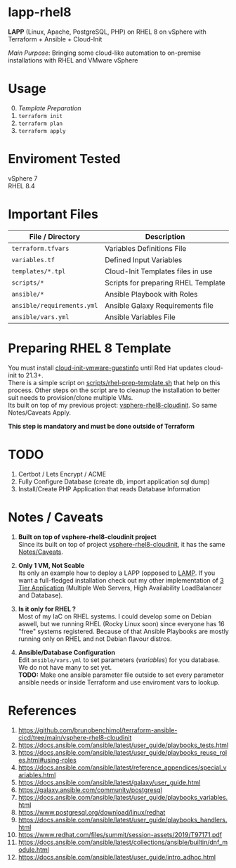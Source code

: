 # lapp-rhel8

**LAPP** (Linux, Apache, PostgreSQL, PHP) on RHEL 8 on vSphere with Terraform + Ansible + Cloud-Init

*Main Purpose*: Bringing some cloud-like automation to on-premise installations with RHEL and VMware vSphere 


# Usage

0. *Template Preparation*
1. `terraform init`
2. `terraform plan`
3. `terraform apply` 


# Enviroment Tested

vSphere 7   
RHEL 8.4   


# Important Files 

| File / Directory | Description |
| ---------- | ----------- |
| `terraform.tfvars`      |  Variables Definitions File | 
| `variables.tf`  |  Defined Input Variables  |
| `templates/*.tpl` | Cloud-Init Templates files in use |
| `scripts/*` | Scripts for preparing RHEL Template | 
| `ansible/*` | Ansible Playbook with Roles |
| `ansible/requirements.yml` | Ansible Galaxy Requirements file |
| `ansible/vars.yml` | Ansible Variables File |


# Preparing RHEL 8 Template

 You must install [cloud-init-vmware-guestinfo](https://github.com/vmware-archive/cloud-init-vmware-guestinfo) until Red Hat updates cloud-init to 21.3+.     
 There is a simple script on [scripts/rhel-prep-template.sh](https://github.com/brunobenchimol/terraform-ansible-cicd/blob/main/vsphere-rhel8-cloudinit/scripts/rhel-prep-template.sh) that help on this process. Other steps on the script are to cleanup the installation to better suit needs to provision/clone multiple VMs.  
 Its built on top of my previous project: [vsphere-rhel8-cloudinit](https://github.com/brunobenchimol/terraform-ansible-cicd/tree/main/vsphere-rhel8-cloudinit). So same Notes/Caveats Apply.  

**This step is mandatory and must be done outside of Terraform**

# TODO

1. Certbot / Lets Encrypt / ACME  
2. Fully Configure Database (create db, import application sql dump)  
3. Install/Create PHP Application that reads Database Information  


# Notes / Caveats

1. **Built on top of vsphere-rhel8-cloudinit project**  
Since its built on top of project [vsphere-rhel8-cloudinit](https://github.com/brunobenchimol/terraform-ansible-cicd/tree/main/vsphere-rhel8-cloudinit), it has the same [Notes/Caveats](https://github.com/brunobenchimol/terraform-ansible-cicd/tree/main/vsphere-rhel8-cloudinit#notes--caveats).   

2. **Only 1 VM, Not Scable**   
Its only an example how to deploy a LAPP (opposed to [LAMP](https://en.wikipedia.org/wiki/LAMP_(software_bundle)). If you want a full-fledged installation check out my other implementation of [3 Tier Application](https://github.com/brunobenchimol/terraform-ansible-cicd/tree/main/3-tier-lb-web-db-application) (Multiple Web Servers, High Availability LoadBalancer and Database).   

3. **Is it only for RHEL ?**    
Most of my IaC on RHEL systems. I could develop some on Debian aswell, but we running RHEL (Rocky Linux soon) since everyone has 16 "free" systems registered. Because of that Ansible Playbooks are mostly running only on RHEL and not Debian flavour distros.   

4. **Ansible/Database Configuration**    
Edit `ansible/vars.yml` to set parameters (*variables*) for you database. We do not have many to set yet.   
**TODO:** Make one ansible parameter file outside to set every parameter ansible needs or inside Terraform and use enviroment vars to lookup.    


# References

1. https://github.com/brunobenchimol/terraform-ansible-cicd/tree/main/vsphere-rhel8-cloudinit
2. https://docs.ansible.com/ansible/latest/user_guide/playbooks_tests.html
3. https://docs.ansible.com/ansible/latest/user_guide/playbooks_reuse_roles.html#using-roles
4. https://docs.ansible.com/ansible/latest/reference_appendices/special_variables.html
5. https://docs.ansible.com/ansible/latest/galaxy/user_guide.html
6. https://galaxy.ansible.com/community/postgresql
7. https://docs.ansible.com/ansible/latest/user_guide/playbooks_variables.html
8. https://www.postgresql.org/download/linux/redhat
9. https://docs.ansible.com/ansible/latest/user_guide/playbooks_handlers.html
10. https://www.redhat.com/files/summit/session-assets/2019/T97171.pdf  
11. https://docs.ansible.com/ansible/latest/collections/ansible/builtin/dnf_module.html
11. https://docs.ansible.com/ansible/latest/user_guide/intro_adhoc.html
